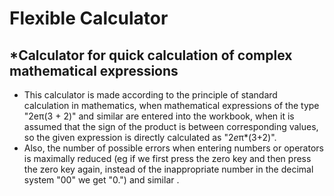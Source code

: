 # Flexible Calculator
## *Calculator for quick calculation of complex mathematical expressions
 * This calculator is made according to the principle of standard calculation 
    in mathematics, when mathematical expressions of the type "2e&pi;(3 + 2)" and similar 
    are entered into the workbook, when it is assumed that the sign of the product is 
    between corresponding values, so the given expression is directly calculated 
    as "2*e*&pi;*(3+2)".
  * Also, the number of possible errors when entering numbers or operators is maximally 
    reduced (eg if we first press the zero key and then press the zero key again, instead of 
    the inappropriate number in the decimal system "00" we get "0.") and similar .
   
